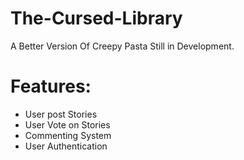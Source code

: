 # The-Cursed-Library
A Better Version Of Creepy Pasta
Still in Development.

# Features: 
- User post Stories
- User Vote on Stories
- Commenting System
- User Authentication

